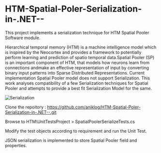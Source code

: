 # HTM-Spatial-Poler-Serialization-in-.NET--
This project implements a serialization technique for HTM Spatial Pooler Software module.

Hierarchical temporal memory (HTM) is a machine intelligence model which is inspired by the Neocortex and provides a framework to potentially perform learning and prediction of 
spatio temporal data.Spatial Pooler (SP) is an important component of HTM, that models how neurons learn from connections andmake an effective representation of input by converting
binary input patterns into Sparse Distributed Representations. Current implementation Spatial Pooler model does not support Serialization. This work analyses compatibility of a 
few Serialization techniques for Spatial Pooler and attempts to provide a best fit Serialization Model for the same. 



![Serialization](https://user-images.githubusercontent.com/57104937/149945335-2d8bf054-3ab7-4aa7-a3c8-f3ddae4ce60d.png)

Clone the repoitory : https://github.com/aniklog/HTM-Spatial-Poler-Serialization-in-.NET--.git

Browse to HTM\UnitTestsProject > SpatialPoolerSerializeTests.cs 

Modify the test objects according to requirement and run the Unit Test.

JSON serialization is implemented to store Spatial Pooler field and properties.
